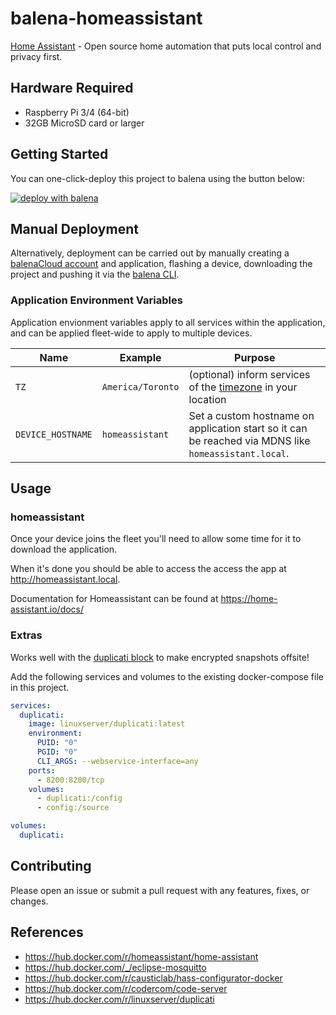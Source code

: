 # balena-homeassistant

[Home Assistant](https://www.home-assistant.io/) - Open source home automation that puts local control and privacy first.

## Hardware Required

- Raspberry Pi 3/4 (64-bit)
- 32GB MicroSD card or larger

## Getting Started

You can one-click-deploy this project to balena using the button below:

[![deploy with balena](https://balena.io/deploy.svg)](https://dashboard.balena-cloud.com/deploy?repoUrl=https://github.com/klutchell/balena-homeassistant)

## Manual Deployment

Alternatively, deployment can be carried out by manually creating a [balenaCloud account](https://dashboard.balena-cloud.com) and application, flashing a device, downloading the project and pushing it via the [balena CLI](https://github.com/balena-io/balena-cli).

### Application Environment Variables

Application envionment variables apply to all services within the application, and can be applied fleet-wide to apply to multiple devices.

| Name                   | Example           | Purpose                                                                                                                                                                             |
| ---------------------- | ----------------- | ----------------------------------------------------------------------------------------------------------------------------------------------------------------------------------- |
| `TZ`                   | `America/Toronto` | (optional) inform services of the [timezone](https://en.wikipedia.org/wiki/List_of_tz_database_time_zones) in your location                                                         |
| `DEVICE_HOSTNAME`      | `homeassistant`   | Set a custom hostname on application start so it can be reached via MDNS like `homeassistant.local`.                                                                                |

## Usage

### homeassistant

Once your device joins the fleet you'll need to allow some time for it to download the application.

When it's done you should be able to access the access the app at <http://homeassistant.local>.

Documentation for Homeassistant can be found at <https://home-assistant.io/docs/>

### Extras

Works well with the [duplicati block](https://github.com/klutchell/balenablocks-duplicati) to make encrypted snapshots offsite!

Add the following services and volumes to the existing docker-compose file in this project.

```yaml
services:
  duplicati:
    image: linuxserver/duplicati:latest
    environment:
      PUID: "0"
      PGID: "0"
      CLI_ARGS: --webservice-interface=any
    ports:
      - 8200:8200/tcp
    volumes:
      - duplicati:/config
      - config:/source

volumes:
  duplicati:
```

## Contributing

Please open an issue or submit a pull request with any features, fixes, or changes.

## References

- <https://hub.docker.com/r/homeassistant/home-assistant>
- <https://hub.docker.com/_/eclipse-mosquitto>
- <https://hub.docker.com/r/causticlab/hass-configurator-docker>
- <https://hub.docker.com/r/codercom/code-server>
- <https://hub.docker.com/r/linuxserver/duplicati>
